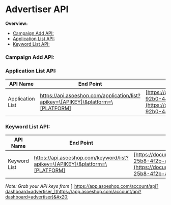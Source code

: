 # Advertiser API

**Overview:**

* [Campaign Add API:](advertiser-api.md#h_01gt9b9gcscfme8jvdy8qf1dv8)
* [Application List API:](advertiser-api.md#h_01gt9b9gcscfme8jvdy8qf1dv8x)
* [Keyword List API:](advertiser-api.md#h_01gt9b9gcscfme8jvdy8qf1dv8y)

### Campaign Add API: <a href="#h_01gt9b9gcscfme8jvdy8qf1dv8" id="h_01gt9b9gcscfme8jvdy8qf1dv8"></a>

### Application List API: <a href="#h_01gt9b9gcscfme8jvdy8qf1dv8x" id="h_01gt9b9gcscfme8jvdy8qf1dv8x"></a>

| **API Name**     | **End Point**                                                                    | **API Doc**                                                                                                                                                                                       |
| ---------------- | -------------------------------------------------------------------------------- | ------------------------------------------------------------------------------------------------------------------------------------------------------------------------------------------------- |
| Application List | https://api.asoeshop.com/application/list?apikey=\[APIKEY]\&platform=\[PLATFORM] | [https://documenter.getpostman.com/view/6925801/2s93zH2z9U#4a95fc70-92b0-4450-a82d-c32b88772efb](https://documenter.getpostman.com/view/6925801/2s93zH2z9U#4a95fc70-92b0-4450-a82d-c32b88772efb)  |

### Keyword List API: <a href="#h_01gt9b9gcscfme8jvdy8qf1dv8y" id="h_01gt9b9gcscfme8jvdy8qf1dv8y"></a>

| **API Name** | **End Point**                                                                | **API Doc**                                                                                                                                                                                       |
| ------------ | ---------------------------------------------------------------------------- | ------------------------------------------------------------------------------------------------------------------------------------------------------------------------------------------------- |
| Keyword List | https://api.asoeshop.com/keyword/list?apikey=\[APIKEY]\&platform=\[PLATFORM] | [https://documenter.getpostman.com/view/6925801/2s93zH2z9U#3804f688-25b8-4f2b-a8ea-b96048926446](https://documenter.getpostman.com/view/6925801/2s93zH2z9U#3804f688-25b8-4f2b-a8ea-b96048926446)  |

_Note: Grab your API keys from_ [_https://app.asoeshop.com/account/api?dashboard=advertiser_](https://app.asoeshop.com/account/api?dashboard=advertiser)&#x20;
